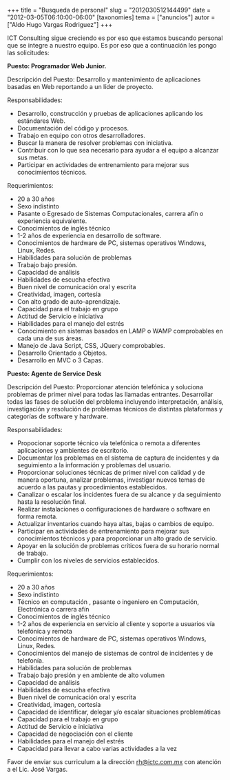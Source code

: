 +++
title = "Busqueda de personal"
slug = "2012030512144499"
date = "2012-03-05T06:10:00-06:00"
[taxonomies]
tema = ["anuncios"]
autor = ["Aldo Hugo Vargas Rodriguez"]
+++

ICT Consulting sigue creciendo es por eso que estamos buscando personal
que se integre a nuestro equipo. Es por eso que a continuación les pongo
las solicitudes:

<!-- more -->
**Puesto: Programador Web Junior.**

Descripción del Puesto: Desarrollo y mantenimiento de aplicaciones
basadas en Web reportando a un líder de proyecto.

Responsabilidades:

-   Desarrollo, construcción y pruebas de aplicaciones aplicando los
    estándares Web.
-   Documentación del código y procesos.
-   Trabajo en equipo con otros desarrolladores.
-   Buscar la manera de resolver problemas con iniciativa.
-   Contribuir con lo que sea necesario para ayudar a el equipo a
    alcanzar sus metas.
-   Participar en actividades de entrenamiento para mejorar sus
    conocimientos técnicos.

Requerimientos:

-   20 a 30 años
-   Sexo indistinto
-   Pasante o Egresado de Sistemas Computacionales, carrera afín o
    experiencia equivalente.
-   Conocimientos de inglés técnico
-   1-2 años de experiencia en desarrollo de software.
-   Conocimientos de hardware de PC, sistemas operativos Windows, Linux,
    Redes.
-   Habilidades para solución de problemas
-   Trabajo bajo presión.
-   Capacidad de análisis
-   Habilidades de escucha efectiva
-   Buen nivel de comunicación oral y escrita
-   Creatividad, imagen, cortesía
-   Con alto grado de auto-aprendizaje.
-   Capacidad para el trabajo en grupo
-   Actitud de Servicio e iniciativa
-   Habilidades para el manejo del estrés
-   Conocimiento en sistemas basados en LAMP o WAMP comprobables en cada
    una de sus áreas.
-   Manejo de Java Script, CSS, JQuery comprobables.
-   Desarrollo Orientado a Objetos.
-   Desarrollo en MVC o 3 Capas.

**Puesto: Agente de Service Desk**

Descripción del Puesto: Proporcionar atención telefónica y soluciona
problemas de primer nivel para todas las llamadas entrantes. Desarrollar
todas las fases de solución del problema incluyendo interpretación,
análisis, investigación y resolución de problemas técnicos de distintas
plataformas y categorías de software y hardware.

Responsabilidades:

-   Propocionar soporte técnico vía telefónica o remota a diferentes
    aplicaciones y ambientes de escritorio.
-   Documentar los problemas en el sistema de captura de incidentes y da
    seguimiento a la información y problemas del usuario.
-   Proporcionar soluciones técnicas de primer nivel con calidad y de
    manera oportuna, analizar problemas, investigar nuevos temas de
    acuerdo a las pautas y procedimientos establecidos.
-   Canalizar o escalar los incidentes fuera de su alcance y da
    seguimiento hasta la resolución final.
-   Realizar instalaciones o configuraciones de hardware o software en
    forma remota.
-   Actualizar inventarios cuando haya altas, bajas o cambios de equipo.
-   Participar en actividades de entrenamiento para mejorar sus
    conocimientos técnicos y para proporcionar un alto grado de
    servicio.
-   Apoyar en la solución de problemas críticos fuera de su horario
    normal de trabajo.
-   Cumplir con los niveles de servicios establecidos.

Requerimientos:

-   20 a 30 años
-   Sexo indistinto
-   Técnico en computación , pasante o ingeniero en Computación,
    Electrónica o carrera afín
-   Conocimientos de inglés técnico
-   1-2 años de experiencia en servicio al cliente y soporte a usuarios
    vía telefónica y remota
-   Conocimientos de hardware de PC, sistemas operativos Windows, Linux,
    Redes.
-   Conocimientos del manejo de sistemas de control de incidentes y de
    telefonía.
-   Habilidades para solución de problemas
-   Trabajo bajo presión y en ambiente de alto volumen
-   Capacidad de análisis
-   Habilidades de escucha efectiva
-   Buen nivel de comunicación oral y escrita
-   Creatividad, imagen, cortesía
-   Capacidad de identificar, delegar y/o escalar situaciones
    problemáticas
-   Capacidad para el trabajo en grupo
-   Actitud de Servicio e iniciativa
-   Capacidad de negociación con el cliente
-   Habilidades para el manejo del estrés
-   Capacidad para llevar a cabo varias actividades a la vez

Favor de enviar sus curriculum a la dirección rh@ictc.com.mx con
atención a el Lic. José Vargas.

